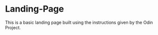 # Landing-Page
This is a basic landing page built using the instructions given by the Odin Project.
